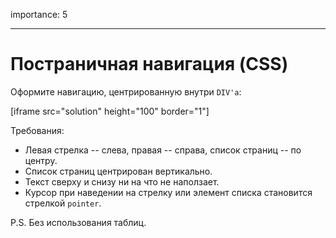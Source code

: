 importance: 5

---

# Постраничная навигация (CSS)

Оформите навигацию, центрированную внутри `DIV'а`:

[iframe src="solution" height="100" border="1"]

Требования:

- Левая стрелка -- слева, правая -- справа, список страниц -- по центру.
- Список страниц центрирован вертикально.
- Текст сверху и снизу ни на что не наползает.
- Курсор при наведении на стрелку или элемент списка становится стрелкой `pointer`.

P.S. Без использования таблиц.